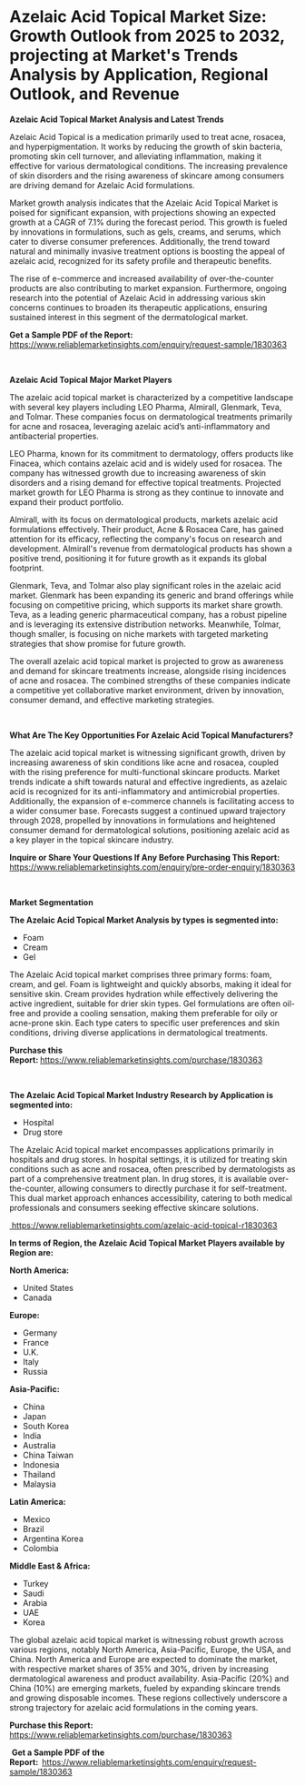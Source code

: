 <p><h1>Azelaic Acid Topical Market Size: Growth Outlook from 2025 to 2032, projecting at Market's Trends Analysis by Application, Regional Outlook, and Revenue</h1></p><p><strong>Azelaic Acid Topical Market Analysis and Latest Trends</strong></p>
<p><p>Azelaic Acid Topical is a medication primarily used to treat acne, rosacea, and hyperpigmentation. It works by reducing the growth of skin bacteria, promoting skin cell turnover, and alleviating inflammation, making it effective for various dermatological conditions. The increasing prevalence of skin disorders and the rising awareness of skincare among consumers are driving demand for Azelaic Acid formulations. </p><p>Market growth analysis indicates that the Azelaic Acid Topical Market is poised for significant expansion, with projections showing an expected growth at a CAGR of 7.1% during the forecast period. This growth is fueled by innovations in formulations, such as gels, creams, and serums, which cater to diverse consumer preferences. Additionally, the trend toward natural and minimally invasive treatment options is boosting the appeal of azelaic acid, recognized for its safety profile and therapeutic benefits. </p><p>The rise of e-commerce and increased availability of over-the-counter products are also contributing to market expansion. Furthermore, ongoing research into the potential of Azelaic Acid in addressing various skin concerns continues to broaden its therapeutic applications, ensuring sustained interest in this segment of the dermatological market.</p></p>
<p><strong>Get a Sample PDF of the Report:&nbsp;</strong> <a href="https://www.reliablemarketinsights.com/enquiry/request-sample/1830363?utm_campaign=3046&utm_medium=2&utm_source=Github&utm_content=ia&utm_term=19042025&utm_id=azelaic-acid-topical">https://www.reliablemarketinsights.com/enquiry/request-sample/1830363</a></p>
<p>&nbsp;</p>
<p><strong>Azelaic Acid Topical Major Market Players</strong></p>
<p><p>The azelaic acid topical market is characterized by a competitive landscape with several key players including LEO Pharma, Almirall, Glenmark, Teva, and Tolmar. These companies focus on dermatological treatments primarily for acne and rosacea, leveraging azelaic acid’s anti-inflammatory and antibacterial properties.</p><p>LEO Pharma, known for its commitment to dermatology, offers products like Finacea, which contains azelaic acid and is widely used for rosacea. The company has witnessed growth due to increasing awareness of skin disorders and a rising demand for effective topical treatments. Projected market growth for LEO Pharma is strong as they continue to innovate and expand their product portfolio.</p><p>Almirall, with its focus on dermatological products, markets azelaic acid formulations effectively. Their product, Acne & Rosacea Care, has gained attention for its efficacy, reflecting the company's focus on research and development. Almirall's revenue from dermatological products has shown a positive trend, positioning it for future growth as it expands its global footprint.</p><p>Glenmark, Teva, and Tolmar also play significant roles in the azelaic acid market. Glenmark has been expanding its generic and brand offerings while focusing on competitive pricing, which supports its market share growth. Teva, as a leading generic pharmaceutical company, has a robust pipeline and is leveraging its extensive distribution networks. Meanwhile, Tolmar, though smaller, is focusing on niche markets with targeted marketing strategies that show promise for future growth.</p><p>The overall azelaic acid topical market is projected to grow as awareness and demand for skincare treatments increase, alongside rising incidences of acne and rosacea. The combined strengths of these companies indicate a competitive yet collaborative market environment, driven by innovation, consumer demand, and effective marketing strategies.</p></p>
<p>&nbsp;</p>
<p><strong>What Are The Key Opportunities For Azelaic Acid Topical Manufacturers?</strong></p>
<p><p>The azelaic acid topical market is witnessing significant growth, driven by increasing awareness of skin conditions like acne and rosacea, coupled with the rising preference for multi-functional skincare products. Market trends indicate a shift towards natural and effective ingredients, as azelaic acid is recognized for its anti-inflammatory and antimicrobial properties. Additionally, the expansion of e-commerce channels is facilitating access to a wider consumer base. Forecasts suggest a continued upward trajectory through 2028, propelled by innovations in formulations and heightened consumer demand for dermatological solutions, positioning azelaic acid as a key player in the topical skincare industry.</p></p>
<p><strong>Inquire or Share Your Questions If Any Before Purchasing This Report:</strong> <a href="https://www.reliablemarketinsights.com/enquiry/pre-order-enquiry/1830363?utm_campaign=3046&utm_medium=2&utm_source=Github&utm_content=ia&utm_term=19042025&utm_id=azelaic-acid-topical">https://www.reliablemarketinsights.com/enquiry/pre-order-enquiry/1830363</a></p>
<p>&nbsp;</p>
<p><strong>Market Segmentation</strong></p>
<p><strong>The Azelaic Acid Topical Market Analysis by types is segmented into:</strong></p>
<p><ul><li>Foam</li><li>Cream</li><li>Gel</li></ul></p>
<p><p>The Azelaic Acid topical market comprises three primary forms: foam, cream, and gel. Foam is lightweight and quickly absorbs, making it ideal for sensitive skin. Cream provides hydration while effectively delivering the active ingredient, suitable for drier skin types. Gel formulations are often oil-free and provide a cooling sensation, making them preferable for oily or acne-prone skin. Each type caters to specific user preferences and skin conditions, driving diverse applications in dermatological treatments.</p></p>
<p><strong>Purchase this Report:&nbsp;</strong><a href="https://www.reliablemarketinsights.com/purchase/1830363?utm_campaign=3046&utm_medium=2&utm_source=Github&utm_content=ia&utm_term=19042025&utm_id=azelaic-acid-topical">https://www.reliablemarketinsights.com/purchase/1830363</a></p>
<p>&nbsp;</p>
<p><strong>The Azelaic Acid Topical Market Industry Research by Application is segmented into:</strong></p>
<p><ul><li>Hospital</li><li>Drug store</li></ul></p>
<p><p>The Azelaic Acid topical market encompasses applications primarily in hospitals and drug stores. In hospital settings, it is utilized for treating skin conditions such as acne and rosacea, often prescribed by dermatologists as part of a comprehensive treatment plan. In drug stores, it is available over-the-counter, allowing consumers to directly purchase it for self-treatment. This dual market approach enhances accessibility, catering to both medical professionals and consumers seeking effective skincare solutions.</p></p>
<p><a href="https://www.reliablemarketinsights.com/azelaic-acid-topical-r1830363?utm_campaign=3046&utm_medium=2&utm_source=Github&utm_content=ia&utm_term=19042025&utm_id=azelaic-acid-topical">&nbsp;https://www.reliablemarketinsights.com/azelaic-acid-topical-r1830363</a></p>
<p><strong>In terms of Region, the Azelaic Acid Topical Market Players available by Region are:</strong></p>
<p>
    <p> <strong> North America: </strong>
        <ul>
            <li>United States</li>
            <li>Canada</li>
        </ul>
        </p> 
    <p> <strong> Europe: </strong>
        <ul>
            <li>Germany</li>
            <li>France</li>
            <li>U.K.</li>
            <li>Italy</li>
            <li>Russia</li>
        </ul>
        </p> 
    <p> <strong> Asia-Pacific: </strong>
        <ul>
            <li>China</li>
            <li>Japan</li>
            <li>South Korea</li>
            <li>India</li>
            <li>Australia</li>
            <li>China Taiwan</li>
            <li>Indonesia</li>
            <li>Thailand</li>
            <li>Malaysia</li>
        </ul>
        </p> 
    <p> <strong> Latin America: </strong>
        <ul>
            <li>Mexico</li>
            <li>Brazil</li>
            <li>Argentina Korea</li>
            <li>Colombia</li>
        </ul>
        </p> 
    <p> <strong> Middle East & Africa: </strong>
        <ul>
            <li>Turkey</li>
            <li>Saudi</li>
            <li>Arabia</li>
            <li>UAE</li>
            <li>Korea</li>
        </ul>
    </p>
    </p>
<p><p>The global azelaic acid topical market is witnessing robust growth across various regions, notably North America, Asia-Pacific, Europe, the USA, and China. North America and Europe are expected to dominate the market, with respective market shares of 35% and 30%, driven by increasing dermatological awareness and product availability. Asia-Pacific (20%) and China (10%) are emerging markets, fueled by expanding skincare trends and growing disposable incomes. These regions collectively underscore a strong trajectory for azelaic acid formulations in the coming years.</p></p>
<p><strong>Purchase this Report: </strong><a href="https://www.reliablemarketinsights.com/purchase/1830363?utm_campaign=3046&utm_medium=2&utm_source=Github&utm_content=ia&utm_term=19042025&utm_id=azelaic-acid-topical">https://www.reliablemarketinsights.com/purchase/1830363</a></p>
<p>&nbsp;<strong>Get a Sample PDF of the Report:&nbsp;&nbsp;</strong><a href="https://www.reliablemarketinsights.com/enquiry/request-sample/1830363?utm_campaign=3046&utm_medium=2&utm_source=Github&utm_content=ia&utm_term=19042025&utm_id=azelaic-acid-topical">https://www.reliablemarketinsights.com/enquiry/request-sample/1830363</a></p>
<p><strong></strong></p>
<p><p></p><p></p><p></p></p>